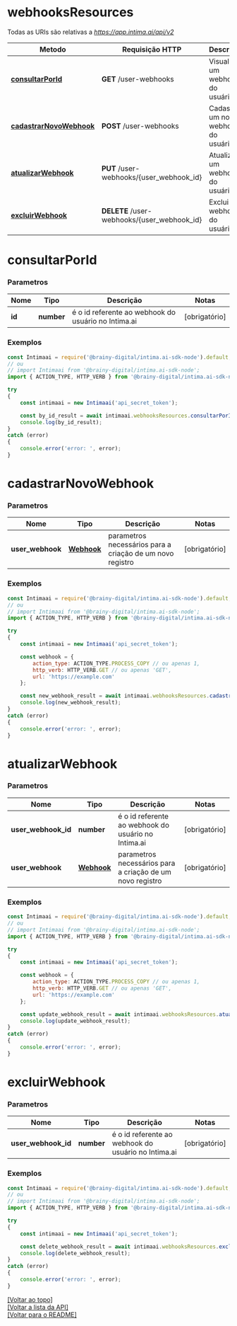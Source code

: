 # **webhooksResources**

Todas as URIs são relativas a *https://app.intima.ai/api/v2*

Metodo | Requisição HTTP | Descrição
------------- | ------------- | -------------
[**consultarPorId**](webhooksResources.md#consultarPorId) | **GET** /user-webhooks | Visualiza um webhook do usuário
[**cadastrarNovoWebhook**](webhooksResources.md#cadastrarNovoWebhook) | **POST** /user-webhooks | Cadastra um novo webhook do usuário
[**atualizarWebhook**](webhooksResources.md#atualizarWebhook) | **PUT** /user-webhooks/{user_webhook_id} | Atualiza um webhook do usuário
[**excluirWebhook**](webhooksResources.md#excluirWebhook) | **DELETE** /user-webhooks/{user_webhook_id} | Exclui um webhook do usuário

# **consultarPorId**

### Parametros

Nome | Tipo | Descrição | Notas
------------- | ------------- | ------------- | -------------
**id** | **number**| é o id referente ao webhook do usuário no Intima.ai | [obrigatório]

### Exemplos
```javascript
const Intimaai = require('@brainy-digital/intima.ai-sdk-node').default;
// ou
// import Intimaai from '@brainy-digital/intima.ai-sdk-node';
import { ACTION_TYPE, HTTP_VERB } from '@brainy-digital/intima.ai-sdk-node/models/Webhook';

try
{
    const intimaai = new Intimaai('api_secret_token');

    const by_id_result = await intimaai.webhooksResources.consultarPorId(4);
    console.log(by_id_result);
}
catch (error)
{
    console.error('error: ', error);
}
```

# **cadastrarNovoWebhook**

### Parametros

Nome | Tipo | Descrição | Notas
------------- | ------------- | ------------- | -------------
**user_webhook** | [**Webhook**](../../models/webhook/Webhook.md) | parametros necessários para a criação de um novo registro | [obrigatório]

### Exemplos
```javascript
const Intimaai = require('@brainy-digital/intima.ai-sdk-node').default;
// ou
// import Intimaai from '@brainy-digital/intima.ai-sdk-node';
import { ACTION_TYPE, HTTP_VERB } from '@brainy-digital/intima.ai-sdk-node/models/Webhook';

try
{
    const intimaai = new Intimaai('api_secret_token');

    const webhook = { 
        action_type: ACTION_TYPE.PROCESS_COPY // ou apenas 1, 
        http_verb: HTTP_VERB.GET // ou apenas 'GET', 
        url: 'https://example.com' 
    };

    const new_webhook_result = await intimaai.webhooksResources.cadastrarNovoWebhook(webhook);
    console.log(new_webhook_result);
}
catch (error)
{
    console.error('error: ', error);
}
```

# **atualizarWebhook**

### Parametros

Nome | Tipo | Descrição | Notas
------------- | ------------- | ------------- | -------------
**user_webhook_id** | **number**| é o id referente ao webhook do usuário no Intima.ai | [obrigatório]
**user_webhook** | [**Webhook**](../../models/webhook/Webhook.md) | parametros necessários para a criação de um novo registro | [obrigatório]

### Exemplos
```javascript
const Intimaai = require('@brainy-digital/intima.ai-sdk-node').default;
// ou
// import Intimaai from '@brainy-digital/intima.ai-sdk-node';
import { ACTION_TYPE, HTTP_VERB } from '@brainy-digital/intima.ai-sdk-node/models/Webhook';

try
{
    const intimaai = new Intimaai('api_secret_token');

    const webhook = { 
        action_type: ACTION_TYPE.PROCESS_COPY // ou apenas 1, 
        http_verb: HTTP_VERB.GET // ou apenas 'GET', 
        url: 'https://example.com' 
    };

    const update_webhook_result = await intimaai.webhooksResources.atualizarWebhook(2, webhook);
    console.log(update_webhook_result);
}
catch (error)
{
    console.error('error: ', error);
}
```

# **excluirWebhook**

### Parametros

Nome | Tipo | Descrição | Notas
------------- | ------------- | ------------- | -------------
**user_webhook_id** | **number**| é o id referente ao webhook do usuário no Intima.ai | [obrigatório]

### Exemplos
```javascript
const Intimaai = require('@brainy-digital/intima.ai-sdk-node').default;
// ou
// import Intimaai from '@brainy-digital/intima.ai-sdk-node';
import { ACTION_TYPE, HTTP_VERB } from '@brainy-digital/intima.ai-sdk-node/models/Webhook';

try
{
    const intimaai = new Intimaai('api_secret_token');

    const delete_webhook_result = await intimaai.webhooksResources.excluirWebhook(6);
    console.log(delete_webhook_result);
}
catch (error)
{
    console.error('error: ', error);
}
```

[[Voltar ao topo]](#)        
[[Voltar a lista da API]](../../../README.md#Documentação-para-os-Endpoints-da-API)    
[[Voltar para o README]](../../../README.md#Intima.ai---SDK-NodeJS)
